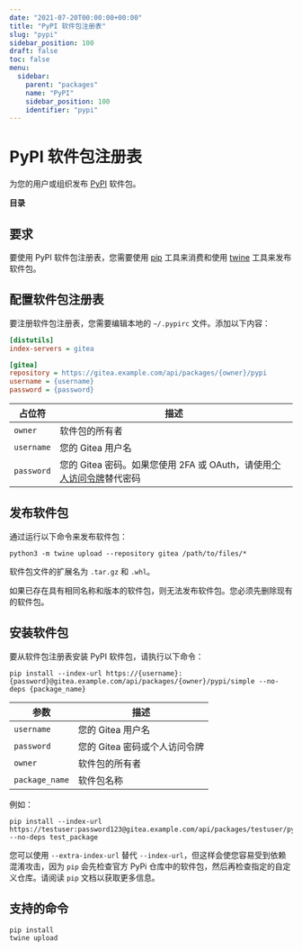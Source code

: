 ```yaml
---
date: "2021-07-20T00:00:00+00:00"
title: "PyPI 软件包注册表"
slug: "pypi"
sidebar_position: 100
draft: false
toc: false
menu:
  sidebar:
    parent: "packages"
    name: "PyPI"
    sidebar_position: 100
    identifier: "pypi"
---
```


# PyPI 软件包注册表

为您的用户或组织发布 [PyPI](https://pypi.org/) 软件包。

**目录**


## 要求

要使用 PyPI 软件包注册表，您需要使用 [pip](https://pypi.org/project/pip/) 工具来消费和使用 [twine](https://pypi.org/project/twine/) 工具来发布软件包。

## 配置软件包注册表

要注册软件包注册表，您需要编辑本地的 `~/.pypirc` 文件。添加以下内容：

```ini
[distutils]
index-servers = gitea

[gitea]
repository = https://gitea.example.com/api/packages/{owner}/pypi
username = {username}
password = {password}
```

| 占位符     | 描述                                                                                                                                      |
| ---------- | ----------------------------------------------------------------------------------------------------------------------------------------- |
| `owner`    | 软件包的所有者                                                                                                                            |
| `username` | 您的 Gitea 用户名                                                                                                                         |
| `password` | 您的 Gitea 密码。如果您使用 2FA 或 OAuth，请使用[个人访问令牌](development/api-usage.md#通过-api-认证)替代密码 |

## 发布软件包

通过运行以下命令来发布软件包：

```shell
python3 -m twine upload --repository gitea /path/to/files/*
```

软件包文件的扩展名为 `.tar.gz` 和 `.whl`。

如果已存在具有相同名称和版本的软件包，则无法发布软件包。您必须先删除现有的软件包。

## 安装软件包

要从软件包注册表安装 PyPI 软件包，请执行以下命令：

```shell
pip install --index-url https://{username}:{password}@gitea.example.com/api/packages/{owner}/pypi/simple --no-deps {package_name}
```

| 参数           | 描述                          |
| -------------- | ----------------------------- |
| `username`     | 您的 Gitea 用户名             |
| `password`     | 您的 Gitea 密码或个人访问令牌 |
| `owner`        | 软件包的所有者                |
| `package_name` | 软件包名称                    |

例如：

```shell
pip install --index-url https://testuser:password123@gitea.example.com/api/packages/testuser/pypi/simple --no-deps test_package
```

您可以使用 `--extra-index-url` 替代 `--index-url`，但这样会使您容易受到依赖混淆攻击，因为 `pip` 会先检查官方 PyPi 仓库中的软件包，然后再检查指定的自定义仓库。请阅读 `pip` 文档以获取更多信息。

## 支持的命令

```
pip install
twine upload
```
